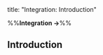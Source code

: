 <frontmatter>
title: "Integration: Introduction"
</frontmatter>

<link rel="stylesheet" href="{{baseUrl}}/css/textbook.css">

<div class="website-content" id="all">

%%**Integration →**%%

<div id="title">

## Introduction
</div>
<div id="main">

<include src="what/embed.md" boilerplate  />

</div>

</div>
